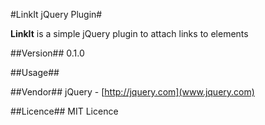 #LinkIt jQuery Plugin#

**LinkIt** is a simple jQuery plugin to attach links to elements

##Version##
0.1.0

##Usage##

##Vendor##
jQuery - [http://jquery.com](www.jquery.com)

##Licence##
MIT Licence
